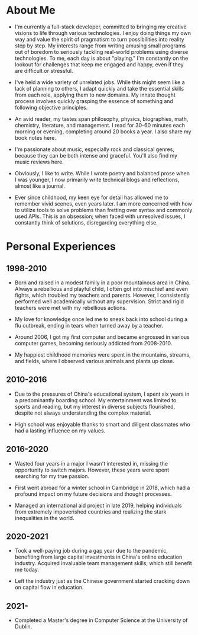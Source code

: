 # About Me

-   I'm currently a full-stack developer, committed to bringing my creative visions to life through various technologies. I enjoy doing things my own way and value the spirit of pragmatism to turn possibilities into reality step by step. My interests range from writing amusing small programs out of boredom to seriously tackling real-world problems using diverse technologies. To me, each day is about "playing." I'm constantly on the lookout for challenges that keep me engaged and happy, even if they are difficult or stressful.

-   I've held a wide variety of unrelated jobs. While this might seem like a lack of planning to others, I adapt quickly and take the essential skills from each role, applying them to new domains. My innate thought process involves quickly grasping the essence of something and following objective principles.

-   An avid reader, my tastes span philosophy, physics, biographies, math, chemistry, literature, and management. I read for 30-60 minutes each morning or evening, completing around 20 books a year. I also share my book notes here.

-   I'm passionate about music, especially rock and classical genres, because they can be both intense and graceful. You'll also find my music reviews here.

-   Obviously, I like to write. While I wrote poetry and balanced prose when I was younger, I now primarily write technical blogs and reflections, almost like a journal.

-   Ever since childhood, my keen eye for detail has allowed me to remember vivid scenes, even years later. I am more concerned with how to utilize tools to solve problems than fretting over syntax and commonly used APIs. This is an obsession; when faced with unresolved issues, I constantly think of solutions, disregarding everything else.

# Personal Experiences

## 1998-2010

-   Born and raised in a modest family in a poor mountainous area in China. Always a rebellious and playful child, I often got into mischief and even fights, which troubled my teachers and parents. However, I consistently performed well academically without any supervision. Strict and rigid teachers were met with my rebellious actions.

-   My love for knowledge once led me to sneak back into school during a flu outbreak, ending in tears when turned away by a teacher.

-   Around 2006, I got my first computer and became engrossed in various computer games, becoming seriously addicted from 2008-2010.

-   My happiest childhood memories were spent in the mountains, streams, and fields, where I observed various animals and plants up close.

## 2010-2016

-   Due to the pressures of China's educational system, I spent six years in a predominantly boarding school. My entertainment was limited to sports and reading, but my interest in diverse subjects flourished, despite not always understanding the complex material.

-   High school was enjoyable thanks to smart and diligent classmates who had a lasting influence on my values.

## 2016-2020

-   Wasted four years in a major I wasn't interested in, missing the opportunity to switch majors. However, these years were spent searching for my true passion.

-   First went abroad for a winter school in Cambridge in 2018, which had a profound impact on my future decisions and thought processes.

-   Managed an international aid project in late 2019, helping individuals from extremely impoverished countries and realizing the stark inequalities in the world.

## 2020-2021

-   Took a well-paying job during a gap year due to the pandemic, benefiting from large capital investments in China's online education industry. Acquired invaluable team management skills, which still benefit me today.

-   Left the industry just as the Chinese government started cracking down on capital flow in education.

## 2021-

-   Completed a Master's degree in Computer Science at the University of Dublin.
